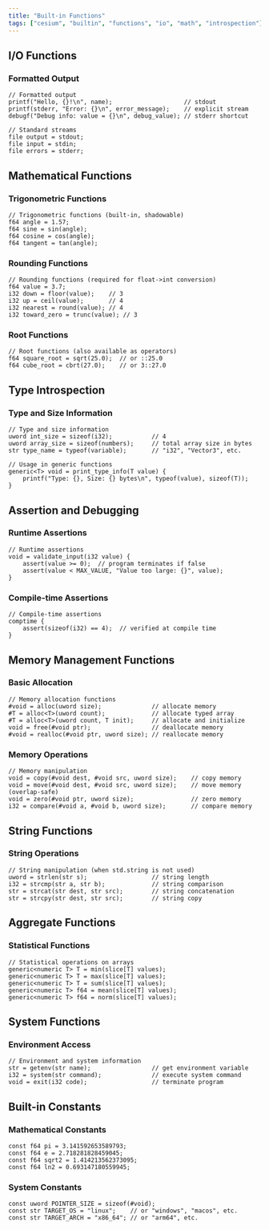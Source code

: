 ```yaml
---
title: "Built-in Functions"
tags: ["cesium", "builtin", "functions", "io", "math", "introspection"]
---
```


## I/O Functions

### Formatted Output

```cesium
// Formatted output
printf("Hello, {}!\n", name);                    // stdout
printf(stderr, "Error: {}\n", error_message);    // explicit stream
debugf("Debug info: value = {}\n", debug_value); // stderr shortcut

// Standard streams
file output = stdout;
file input = stdin;
file errors = stderr;
```

## Mathematical Functions

### Trigonometric Functions

```cesium
// Trigonometric functions (built-in, shadowable)
f64 angle = 1.57;
f64 sine = sin(angle);
f64 cosine = cos(angle);
f64 tangent = tan(angle);
```

### Rounding Functions

```cesium
// Rounding functions (required for float->int conversion)
f64 value = 3.7;
i32 down = floor(value);    // 3
i32 up = ceil(value);       // 4
i32 nearest = round(value); // 4
i32 toward_zero = trunc(value); // 3
```

### Root Functions

```cesium
// Root functions (also available as operators)
f64 square_root = sqrt(25.0);  // or ::25.0
f64 cube_root = cbrt(27.0);    // or 3::27.0
```

## Type Introspection

### Type and Size Information

```cesium
// Type and size information
uword int_size = sizeof(i32);           // 4
uword array_size = sizeof(numbers);     // total array size in bytes
str type_name = typeof(variable);       // "i32", "Vector3", etc.

// Usage in generic functions
generic<T> void = print_type_info(T value) {
    printf("Type: {}, Size: {} bytes\n", typeof(value), sizeof(T));
}
```

## Assertion and Debugging

### Runtime Assertions

```cesium
// Runtime assertions
void = validate_input(i32 value) {
    assert(value >= 0);  // program terminates if false
    assert(value < MAX_VALUE, "Value too large: {}", value);
}
```

### Compile-time Assertions

```cesium
// Compile-time assertions
comptime {
    assert(sizeof(i32) == 4);  // verified at compile time
}
```

## Memory Management Functions

### Basic Allocation

```cesium
// Memory allocation functions
#void = alloc(uword size);              // allocate memory
#T = alloc<T>(uword count);             // allocate typed array
#T = alloc<T>(uword count, T init);     // allocate and initialize
void = free(#void ptr);                 // deallocate memory
#void = realloc(#void ptr, uword size); // reallocate memory
```

### Memory Operations

```cesium
// Memory manipulation
void = copy(#void dest, #void src, uword size);    // copy memory
void = move(#void dest, #void src, uword size);    // move memory (overlap-safe)
void = zero(#void ptr, uword size);                // zero memory
i32 = compare(#void a, #void b, uword size);       // compare memory
```

## String Functions

### String Operations

```cesium
// String manipulation (when std.string is not used)
uword = strlen(str s);                  // string length
i32 = strcmp(str a, str b);             // string comparison
str = strcat(str dest, str src);        // string concatenation
str = strcpy(str dest, str src);        // string copy
```

## Aggregate Functions

### Statistical Functions

```cesium
// Statistical operations on arrays
generic<numeric T> T = min(slice[T] values);
generic<numeric T> T = max(slice[T] values);
generic<numeric T> T = sum(slice[T] values);
generic<numeric T> f64 = mean(slice[T] values);
generic<numeric T> f64 = norm(slice[T] values);
```

## System Functions

### Environment Access

```cesium
// Environment and system information
str = getenv(str name);                 // get environment variable
i32 = system(str command);              // execute system command
void = exit(i32 code);                  // terminate program
```

## Built-in Constants

### Mathematical Constants

```cesium
const f64 pi = 3.141592653589793;
const f64 e = 2.718281828459045;
const f64 sqrt2 = 1.414213562373095;
const f64 ln2 = 0.693147180559945;
```

### System Constants

```cesium
const uword POINTER_SIZE = sizeof(#void);
const str TARGET_OS = "linux";    // or "windows", "macos", etc.
const str TARGET_ARCH = "x86_64"; // or "arm64", etc.
```
